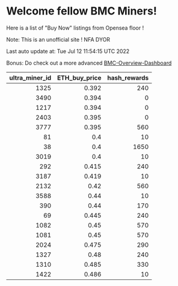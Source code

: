 # Welcome fellow BMC Miners!
Here is a list of "Buy Now" listings from Opensea floor !

Note: This is an unofficial site ! NFA DYOR

Last auto update at: Tue Jul 12 11:54:15 UTC 2022

Bonus: Do check out a more advanced [BMC-Overview-Dashboard](https://dune.com/defifunk/BMC-Overview-Dashboard)


|   ultra_miner_id |   ETH_buy_price |   hash_rewards |
|-----------------:|----------------:|---------------:|
|             1325 |           0.392 |            240 |
|             3490 |           0.394 |              0 |
|             1217 |           0.394 |              0 |
|             2403 |           0.395 |              0 |
|             3777 |           0.395 |            560 |
|               81 |           0.4   |             10 |
|               38 |           0.4   |           1650 |
|             3019 |           0.4   |             10 |
|              292 |           0.415 |            240 |
|             3187 |           0.419 |             10 |
|             2132 |           0.42  |            560 |
|             3588 |           0.44  |             10 |
|              390 |           0.44  |            170 |
|               69 |           0.445 |            240 |
|             1082 |           0.45  |            570 |
|             1081 |           0.45  |            570 |
|             2024 |           0.475 |            290 |
|             1327 |           0.48  |            240 |
|             1310 |           0.485 |            330 |
|             1422 |           0.486 |             10 |